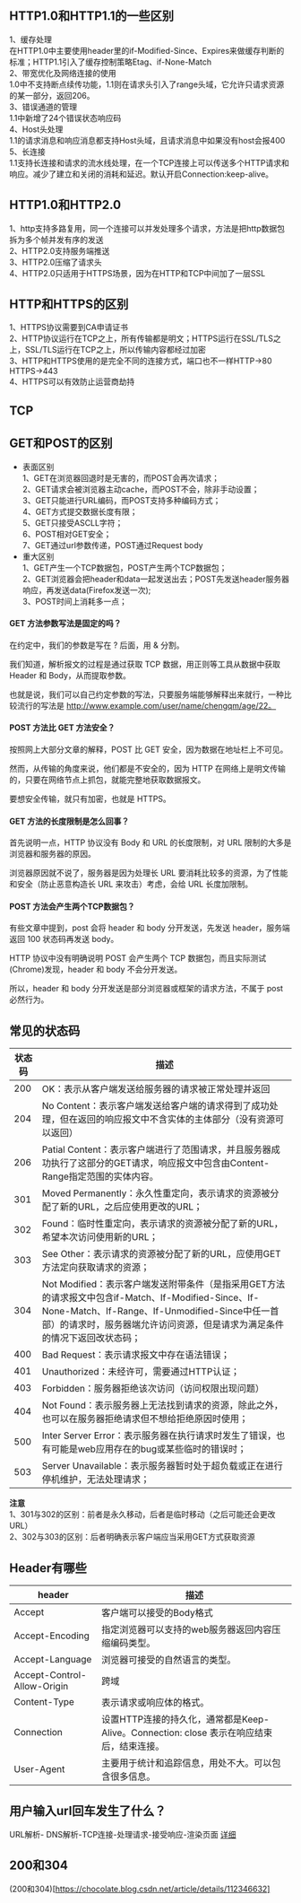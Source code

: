 ## HTTP1.0和HTTP1.1的一些区别
1、缓存处理<br>
    在HTTP1.0中主要使用header里的if-Modified-Since、Expires来做缓存判断的标准；HTTP1.1引入了缓存控制策略Etag、if-None-Match<br>
2、带宽优化及网络连接的使用<br>
    1.0中不支持断点续传功能，1.1则在请求头引入了range头域，它允许只请求资源的某一部分，返回206。<br>
3、错误通道的管理<br>
    1.1中新增了24个错误状态响应码<br>
4、Host头处理<br>
    1.1的请求消息和响应消息都支持Host头域，且请求消息中如果没有host会报400<br>
5、长连接<br>
    1.1支持长连接和请求的流水线处理，在一个TCP连接上可以传送多个HTTP请求和响应。减少了建立和关闭的消耗和延迟。默认开启Connection:keep-alive。

## HTTP1.0和HTTP2.0
1、http支持多路复用，同一个连接可以并发处理多个请求，方法是把http数据包拆为多个帧并发有序的发送<br>
2、HTTP2.0支持服务端推送<br>
3、HTTP2.0压缩了请求头<br>
4、HTTP2.0只适用于HTTPS场景，因为在HTTP和TCP中间加了一层SSL

## HTTP和HTTPS的区别
1、HTTPS协议需要到CA申请证书<br>
2、HTTP协议运行在TCP之上，所有传输都是明文；HTTPS运行在SSL/TLS之上，SSL/TLS运行在TCP之上，所以传输内容都经过加密<br>
3、HTTP和HTTPS使用的是完全不同的连接方式，端口也不一样HTTP->80 HTTPS->443<br>
4、HTTPS可以有效防止运营商劫持

## TCP

## GET和POST的区别

+ 表面区别<br>
    1、GET在浏览器回退时是无害的，而POST会再次请求；<br>
    2、GET请求会被浏览器主动cache，而POST不会，除非手动设置；<br>
    3、GET只能进行URL编码，而POST支持多种编码方式；<br>
    4、GET方式提交数据长度有限；<br>
    5、GET只接受ASCLL字符；<br>
    6、POST相对GET安全；<br>
    7、GET通过url参数传递，POST通过Request body
+ 重大区别<br>
    1、GET产生一个TCP数据包，POST产生两个TCP数据包；<br>
    2、GET浏览器会把header和data一起发送出去；POST先发送header服务器响应，再发送data(Firefox发送一次);<br>
    3、POST时间上消耗多一点；

#### GET 方法参数写法是固定的吗？
在约定中，我们的参数是写在 ? 后面，用 & 分割。

我们知道，解析报文的过程是通过获取 TCP 数据，用正则等工具从数据中获取 Header 和 Body，从而提取参数。

也就是说，我们可以自己约定参数的写法，只要服务端能够解释出来就行，一种比较流行的写法是 http://www.example.com/user/name/chengqm/age/22。

#### POST 方法比 GET 方法安全？
按照网上大部分文章的解释，POST 比 GET 安全，因为数据在地址栏上不可见。

然而，从传输的角度来说，他们都是不安全的，因为 HTTP 在网络上是明文传输的，只要在网络节点上抓包，就能完整地获取数据报文。

要想安全传输，就只有加密，也就是 HTTPS。

#### GET 方法的长度限制是怎么回事？
首先说明一点，HTTP 协议没有 Body 和 URL 的长度限制，对 URL 限制的大多是浏览器和服务器的原因。

浏览器原因就不说了，服务器是因为处理长 URL 要消耗比较多的资源，为了性能和安全（防止恶意构造长 URL 来攻击）考虑，会给 URL 长度加限制。

#### POST 方法会产生两个TCP数据包？
有些文章中提到，post 会将 header 和 body 分开发送，先发送 header，服务端返回 100 状态码再发送 body。

HTTP 协议中没有明确说明 POST 会产生两个 TCP 数据包，而且实际测试(Chrome)发现，header 和 body 不会分开发送。

所以，header 和 body 分开发送是部分浏览器或框架的请求方法，不属于 post 必然行为。



## 常见的状态码

|状态码|描述|
|---|---|
|200|OK：表示从客户端发送给服务器的请求被正常处理并返回|
|204|No Content：表示客户端发送给客户端的请求得到了成功处理，但在返回的响应报文中不含实体的主体部分（没有资源可以返回）|
|206|Patial Content：表示客户端进行了范围请求，并且服务器成功执行了这部分的GET请求，响应报文中包含由Content-Range指定范围的实体内容。|
|301|Moved Permanently：永久性重定向，表示请求的资源被分配了新的URL，之后应使用更改的URL；|
|302|Found：临时性重定向，表示请求的资源被分配了新的URL，希望本次访问使用新的URL；|
|303|See Other：表示请求的资源被分配了新的URL，应使用GET方法定向获取请求的资源；|
|304|Not Modified：表示客户端发送附带条件（是指采用GET方法的请求报文中包含if-Match、If-Modified-Since、If-None-Match、If-Range、If-Unmodified-Since中任一首部）的请求时，服务器端允许访问资源，但是请求为满足条件的情况下返回改状态码；|
|400|Bad Request：表示请求报文中存在语法错误；|
|401|Unauthorized：未经许可，需要通过HTTP认证；|
|403|Forbidden：服务器拒绝该次访问（访问权限出现问题）|
|404|Not Found：表示服务器上无法找到请求的资源，除此之外，也可以在服务器拒绝请求但不想给拒绝原因时使用；|
|500|Inter Server Error：表示服务器在执行请求时发生了错误，也有可能是web应用存在的bug或某些临时的错误时；|
|503|Server Unavailable：表示服务器暂时处于超负载或正在进行停机维护，无法处理请求；|

**注意**<br>
1、301与302的区别：前者是永久移动，后者是临时移动（之后可能还会更改URL）<br>
2、302与303的区别：后者明确表示客户端应当采用GET方式获取资源

## Header有哪些

|header|描述|
|---|---|
|Accept|客户端可以接受的Body格式|
|Accept-Encoding|指定浏览器可以支持的web服务器返回内容压缩编码类型。|
|Accept-Language|浏览器可接受的自然语言的类型。|
|Accept-Control-Allow-Origin|跨域|
|Content-Type|表示请求或响应体的格式。|
|Connection|设置HTTP连接的持久化，通常都是Keep-Alive。Connection: close 表示在响应结束后，结束连接。|
|User-Agent|主要用于统计和追踪信息，用处不大。可以包含很多信息。|

## 用户输入url回车发生了什么？
URL解析- DNS解析-TCP连接-处理请求-接受响应-渲染页面
[详细](https://www.cnblogs.com/jin-zhe/p/11586327.html)

## 200和304
(200和304)[https://chocolate.blog.csdn.net/article/details/112346632]
